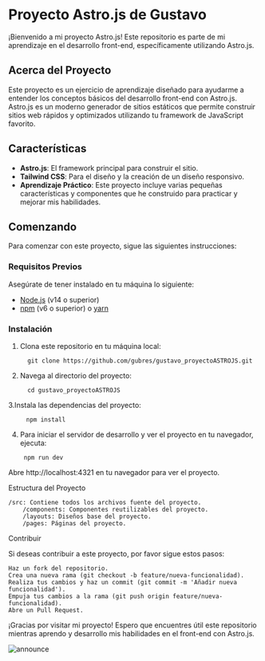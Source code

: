 # Proyecto Astro.js de Gustavo

¡Bienvenido a mi proyecto Astro.js! Este repositorio es parte de mi aprendizaje en el desarrollo front-end, específicamente utilizando Astro.js.

## Acerca del Proyecto

Este proyecto es un ejercicio de aprendizaje diseñado para ayudarme a entender los conceptos básicos del desarrollo front-end con Astro.js. Astro.js es un moderno generador de sitios estáticos que permite construir sitios web rápidos y optimizados utilizando tu framework de JavaScript favorito.

## Características

- **Astro.js**: El framework principal para construir el sitio.
- **Tailwind CSS**: Para el diseño y la creación de un diseño responsivo.
- **Aprendizaje Práctico**: Este proyecto incluye varias pequeñas características y componentes que he construido para practicar y mejorar mis habilidades.

## Comenzando

Para comenzar con este proyecto, sigue las siguientes instrucciones:

### Requisitos Previos

Asegúrate de tener instalado en tu máquina lo siguiente:

- [Node.js](https://nodejs.org/) (v14 o superior)
- [npm](https://www.npmjs.com/) (v6 o superior) o [yarn](https://yarnpkg.com/)

### Instalación

1. Clona este repositorio en tu máquina local:

         git clone https://github.com/gubres/gustavo_proyectoASTROJS.git
   
2. Navega al directorio del proyecto:

         cd gustavo_proyectoASTROJS

3.Instala las dependencias del proyecto:

         npm install

4. Para iniciar el servidor de desarrollo y ver el proyecto en tu navegador, ejecuta:

        npm run dev

Abre http://localhost:4321 en tu navegador para ver el proyecto.

Estructura del Proyecto

    /src: Contiene todos los archivos fuente del proyecto.
        /components: Componentes reutilizables del proyecto.
        /layouts: Diseños base del proyecto.
        /pages: Páginas del proyecto.

Contribuir

Si deseas contribuir a este proyecto, por favor sigue estos pasos:

    Haz un fork del repositorio.
    Crea una nueva rama (git checkout -b feature/nueva-funcionalidad).
    Realiza tus cambios y haz un commit (git commit -m 'Añadir nueva funcionalidad').
    Empuja tus cambios a la rama (git push origin feature/nueva-funcionalidad).
    Abre un Pull Request.

¡Gracias por visitar mi proyecto! Espero que encuentres útil este repositorio mientras aprendo y desarrollo mis habilidades en el front-end con Astro.js.

![announce](https://github.com/gubres/gustavo_proyectoASTROJS/assets/110687806/6286e182-408f-4cf2-a997-4254a1e8fe9b)
